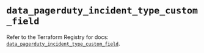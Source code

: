 # `data_pagerduty_incident_type_custom_field`

Refer to the Terraform Registry for docs: [`data_pagerduty_incident_type_custom_field`](https://registry.terraform.io/providers/pagerduty/pagerduty/3.30.0/docs/data-sources/incident_type_custom_field).
